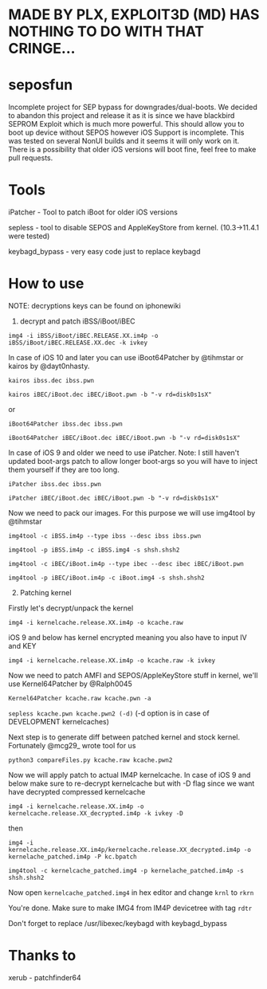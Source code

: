 # MADE BY PLX, EXPLOIT3D (MD) HAS NOTHING TO DO WITH THAT CRINGE... 

# seposfun
Incomplete project for SEP bypass for downgrades/dual-boots. We decided to abandon this project and release it as it is since we have blackbird SEPROM Exploit which is much more powerful. This should allow you to boot up device without SEPOS however iOS Support is incomplete. This was tested on several NonUI builds and it seems it will only work on it. There is a possibility that older iOS versions will boot fine, feel free to make pull requests. 
# Tools
iPatcher - Tool to patch iBoot for older iOS versions

sepless - tool to disable SEPOS and AppleKeyStore from kernel. (10.3->11.4.1 were tested)

keybagd_bypass - very easy code just to replace keybagd
# How to use

NOTE: decryptions keys can be found on iphonewiki

1. decrypt and patch iBSS/iBoot/iBEC

`img4 -i iBSS/iBoot/iBEC.RELEASE.XX.im4p -o iBSS/iBoot/iBEC.RELEASE.XX.dec -k ivkey`

In case of iOS 10 and later you can use iBoot64Patcher by @tihmstar or kairos by @dayt0nhasty. 

`kairos ibss.dec ibss.pwn`

`kairos iBEC/iBoot.dec iBEC/iBoot.pwn -b "-v rd=disk0s1sX"`

or

`iBoot64Patcher ibss.dec ibss.pwn`

`iBoot64Patcher iBEC/iBoot.dec iBEC/iBoot.pwn -b "-v rd=disk0s1sX"`

In case of iOS 9 and older we need to use iPatcher. Note: I still haven't updated boot-args patch to allow longer boot-args so you will have to inject them yourself if they are too long.

`iPatcher ibss.dec ibss.pwn`

`iPatcher iBEC/iBoot.dec iBEC/iBoot.pwn -b "-v rd=disk0s1sX"`

Now we need to pack our images. For this purpose we will use img4tool by @tihmstar

`img4tool -c iBSS.im4p --type ibss --desc ibss ibss.pwn`

`img4tool -p iBSS.im4p -c iBSS.img4 -s shsh.shsh2`

`img4tool -c iBEC/iBoot.im4p --type ibec --desc ibec iBEC/iBoot.pwn`

`img4tool -p iBEC/iBoot.im4p -c iBoot.img4 -s shsh.shsh2`

2. Patching kernel 

Firstly let's decrypt/unpack the kernel

`img4 -i kernelcache.release.XX.im4p -o kcache.raw`

iOS 9 and below has kernel encrypted meaning you also have to input IV and KEY

`img4 -i kernelcache.release.XX.im4p -o kcache.raw -k ivkey`

Now we need to patch AMFI and SEPOS/AppleKeyStore stuff in kernel, we'll use Kernel64Patcher by @Ralph0045

`Kernel64Patcher kcache.raw kcache.pwn -a`

`sepless kcache.pwn kcache.pwn2 (-d)` (-d option is in case of DEVELOPMENT kernelcaches)

Next step is to generate diff between patched kernel and stock kernel. Fortunately @mcg29_ wrote tool for us

`python3 compareFiles.py kcache.raw kcache.pwn2`

Now we will apply patch to actual IM4P kernelcache. In case of iOS 9 and below make sure to re-decrypt kernelcache but with -D flag since we want have decrypted compressed kernelcache 

`img4 -i kernelcache.release.XX.im4p -o kernelcache.release.XX_decrypted.im4p -k ivkey -D`

then

`img4 -i kernelcache.release.XX.im4p/kernelcache.release.XX_decrypted.im4p -o kernelache_patched.im4p -P kc.bpatch`

`img4tool -c kernelcache_patched.img4 -p kernelache_patched.im4p -s shsh.shsh2`

Now open `kernelcache_patched.img4` in hex editor and change `krnl` to `rkrn`

You're done. Make sure to make IMG4 from IM4P devicetree with tag `rdtr`

Don't forget to replace /usr/libexec/keybagd with keybagd_bypass

# Thanks to
xerub - patchfinder64
